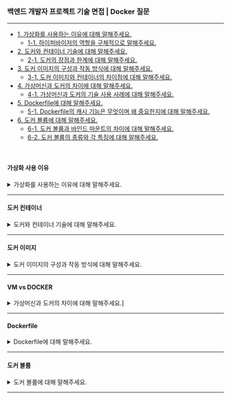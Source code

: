 ### 백엔드 개발자 프로젝트 기술 면접 | Docker 질문

---

- [1. 가상화를 사용하는 이유에 대해 말해주세요.](#가상화-사용-이유)
    - [1-1. 하이퍼바이저의 역할을 구체적으로 말해주세요.]()
- [2. 도커와 컨테이너 기술에 대해 말해주세요.](#도커-컨테이너)
    - [2-1. 도커의 장점과 한계에 대해 말해주세요.]()
- [3. 도커 이미지의 구성과 작동 방식에 대해 말해주세요.](#도커-이미지)
    - [3-1. 도커 이미지와 컨테이너의 차이점에 대해 말해주세요.]()
- [4. 가상머신과 도커의 차이에 대해 말해주세요.](#vm-vs-docker)
    - [4-1. 가상머신과 도커의 기술 사용 사례에 대해 말해주세요.]()
- [5. Dockerfile에 대해 말해주세요.](#dockerfile)
    - [5-1. Dockerfile의 캐시 기능은 무엇이며 왜 중요한지에 대해 말해주세요.]()
- [6. 도커 볼륨에 대해 말해주세요.](#도커-볼륨)
  - [6-1. 도커 볼륨과 바인드 마운트의 차이에 대해 말해주세요.]()
  - [6-2. 도커 볼륨의 종류와 각 특징에 대해 말해주세요.]()

<br>

#### 가상화 사용 이유

<details>
<summary>가상화를 사용하는 이유에 대해 말해주세요.</summary>

- 가상화 기술은 물리 서버의 자원을 효율적으로 활용하고, 서로 격리된 환경에서 다양한 운영체제를 동시에 운영할 수 있게 해준다.
- 이를 통해 보안성이 향상되고, 테스트 및 개발 환경을 빠르게 구축할 수 있으며, 자원 분배와 관리를 효율적으로 수행할 수 있다.

<details>
<summary>⁉️ 하이퍼바이저의 역할을 구체적으로 말해주세요.</summary>

- 하이퍼바이저는 물리 서버 위에서 여러 가상 머신(Guest OS)을 생성하고 관리하는 소프트웨어이다.
- 이를 통해 각 VM은 독립적으로 운영되며, 서로 간의 간섭 없이 안정적인 환경을 제공한다.
- 하이퍼바이저는 자원 할당, 보안, 격리 등의 역할을 수행한다.

</details>

</details>

---

#### 도커 컨테이너

<details>
<summary>도커와 컨테이너 기술에 대해 말해주세요.</summary>

- 도커는 애플리케이션 실행에 필요한 파일, 라이브러리, 설정 등을 포함하는 컨테이너를 관리하는 플랫폼이다.
- 컨테이너는 Host OS의 커널을 공유하여 가볍고 빠르게 실행되며, 일관된 환경에서 애플리케이션을 배포할 수 있게 해준다.

<details>
<summary>⁉️ 도커의 장점과 한계에 대해 말해주세요.</summary>

- 도커의 주요 장점은 경량화, 빠른 기동 속도, 이식성, 그리고 '한 번 빌드하면 어디서든 동일하게 실행'할 수 있는 환경을 제공한다.
- 반면, 컨테이너는 Host OS의 커널을 공유하기 때문에 격리 수준이 VM보다 낮고, 서로 다른 OS를 동시에 실행하는 데 한계가 있다.

</details>

</details>

---

#### 도커 이미지

<details>
<summary>도커 이미지의 구성과 작동 방식에 대해 말해주세요.</summary>

- 도커 이미지는 애플리케이션 실행에 필요한 모든 요소를 포함한 패키지이며, 여러 읽기 전용 레이어로 구성된다.
- 기본 이미지에 Nginx나 Web App과 같은 추가 레이어를 더하여 이미지를 빌드한다.
- 이 과정은 Dockerfile에 명시된 명령어에 따라 순차적으로 실행되며, 각 단계에서 변경된 내용만 추가되어 효율적인 빌드와 저장이 가능하다.

<details>
<summary>⁉️ 도커 이미지와 컨테이너의 차이점에 대해 말해주세요.</summary>

- 도커 이미지는 컨테이너 실행에 필요한 템플릿로, 읽기 전용 상태로 저장된다.
- 반면, 컨테이너는 이미지를 기반으로 실행되는 실제 인스턴스로, 실행 중에는 이미지 위에 쓰기 가능한 레이어가 추가되어 애플리케이션이 동작한다.

</details>

</details>

---

#### VM vs DOCKER

<details>
<summary>가상머신과 도커의 차이에 대해 말해주세요.]</summary>

- VM은 하이퍼바이저를 통해 물리 서버 위에 각 VM마다 독립된 운영체제(Guest OS)를 실행한다.
- 높은 격리성과 다양한 OS를 동시에 운용할 수 있다는 장점이 있으나, 리소스 사용량이 많고 실행 속도가 느라다.


- Docker는 Host OS의 커널을 공유하는 경량화된 컨테이너 방식으로 실행된다.
- 빠른 실행과 효율적인 자원 사용, 환경 일관성이 뛰어나지만, OS 종류의 제한과 격리 수준이 낮다.

<details>
<summary>⁉️ 가상머신과 도커의 기술 사용 사례에 대해 말해주세요.</summary>

- VM은 보안과 격리가 특히 중요한 시스템이나, 서로 다른 운영체제를 동시에 운영해야 하는 환경에 적합하다.
- 반면, 도커는 개발 및 운영 환경에서 빠른 배포와 스케일 아웃, 마이크로서비스 아키텍처에 최적화된 솔루션으로 많이 활용된다.

</details>

</details>

---

#### Dockerfile

<details>
<summary>Dockerfile에 대해 말해주세요.</summary>

- Dockerfile은 도커 이미지를 자동으로 빌드하기 위한 스크립트 파일로, 도커 이미지 빌드에 필요한 명령어들이 순차적으로 기록되어 있다.
- Dockerfile을 사용하면 이미지 빌드가 일관되고 자동화되어, 캐시 기능을 통해 빌드 속도와 효율성이 향상된다.

<details>
<summary>⁉️ Dockerfile의 캐시 기능은 무엇이며 왜 중요한지에 대해 말해주세요.</summary>

- Dockerfile은 각 명령어를 실행할 때 생성된 결과를 캐시하여, 동일한 단계가 재실행될 때 이전 결과를 재사용한다.
- 이는 빌드 시간을 크게 단축키시고, 변경된 부분만 다시 빌드할 수 있어 효율적인 이미지 관리를 가능하게 한다.

</details>

</details>

---

#### 도커 볼륨

<details>
<summary>도커 볼륨에 대해 말해주세요.</summary>

- 컨테이너가 종료되거나 삭제되더라도 데이터를 유지할 수 있도록 하는 데이터 저장 방식이다.
- 컨테이너 내부의 파일 시스템은 기본적으로 휘발성이기 때문에, 데이터를 영구적으로 저장하거나 여러 컨테이너에서 공유하려면 볼륨을 사용해야 한다.
- 도커 볼륨은 /var/lib/docker/volumes/ 경로에 저장되며, 도커가 직접 관리한다.

<details>
<summary>⁉️ 도커 볼륨과 바인드 마운트의 차이에 대해 말해주세요.</summary>

- 도커 볼륨은 도커가 직접 관리하기 때문에 여러 컨테이너에서 사용하기 좋으며, 
- 바인드 마운트는 호스트의 특정 경로를 그대로 사용하기 때문에 개발 환경에서 유용하다.

</details>

</details>

---
